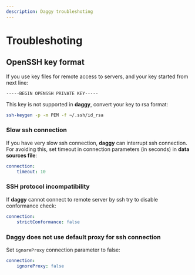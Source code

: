 ```yaml
---
description: Daggy troubleshoting
---
```


# Troubleshoting

## OpenSSH key format

If you use key files for remote access to servers, and your key started from next line:

```text
-----BEGIN OPENSSH PRIVATE KEY-----
```

This key is not supported in **daggy**, convert your key to rsa format:

```bash
ssh-keygen -p -m PEM -f ~/.ssh/id_rsa
```

### Slow ssh connection

If you have very slow ssh connection, **daggy** can interrupt ssh connection. For avoiding this, set timeout in connection parameters \(in seconds\) in **data sources file**:

```yaml
connection:
    timeout: 10
```

### SSH protocol incompatibility

If **daggy** cannot connect to remote server by ssh try to disable conformance check:

```yaml
connection:
    strictConformance: false
```

### Daggy does not use default proxy for ssh connection

Set `ignoreProxy` connection parameter to false:

```yaml
connection:
    ignoreProxy: false
```



